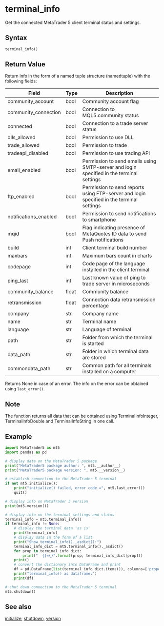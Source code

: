 # terminal_info

Get the connected MetaTrader 5 client terminal status and settings.

## Syntax

```python
terminal_info()
```

## Return Value

Return info in the form of a named tuple structure (namedtuple) with the following fields:

| Field | Type | Description |
|-------|------|-------------|
| community_account | bool | Community account flag |
| community_connection | bool | Connection to MQL5.community status |
| connected | bool | Connection to a trade server status |
| dlls_allowed | bool | Permission to use DLL |
| trade_allowed | bool | Permission to trade |
| tradeapi_disabled | bool | Permission to use trading API |
| email_enabled | bool | Permission to send emails using SMTP-server and login specified in the terminal settings |
| ftp_enabled | bool | Permission to send reports using FTP-server and login specified in the terminal settings |
| notifications_enabled | bool | Permission to send notifications to smartphone |
| mqid | bool | Flag indicating presence of MetaQuotes ID data to send Push notifications |
| build | int | Client terminal build number |
| maxbars | int | Maximum bars count in charts |
| codepage | int | Code page of the language installed in the client terminal |
| ping_last | int | Last known value of ping to trade server in microseconds |
| community_balance | float | Community balance |
| retransmission | float | Connection data retransmission percentage |
| company | str | Company name |
| name | str | Terminal name |
| language | str | Language of terminal |
| path | str | Folder from which the terminal is started |
| data_path | str | Folder in which terminal data are stored |
| commondata_path | str | Common path for all terminals installed on a computer |

Returns None in case of an error. The info on the error can be obtained using `last_error()`.

## Note

The function returns all data that can be obtained using TerminalInfoInteger, TerminalInfoDouble and TerminalInfoString in one call.

## Example

```python
import MetaTrader5 as mt5
import pandas as pd

# display data on the MetaTrader 5 package
print("MetaTrader5 package author: ", mt5.__author__)
print("MetaTrader5 package version: ", mt5.__version__)

# establish connection to the MetaTrader 5 terminal
if not mt5.initialize():
    print("initialize() failed, error code =", mt5.last_error())
    quit()

# display info on MetaTrader 5 version
print(mt5.version())

# display info on the terminal settings and status
terminal_info = mt5.terminal_info()
if terminal_info != None:
    # display the terminal data 'as is'
    print(terminal_info)
    # display data in the form of a list
    print("Show terminal_info()._asdict():")
    terminal_info_dict = mt5.terminal_info()._asdict()
    for prop in terminal_info_dict:
        print("  {}={}".format(prop, terminal_info_dict[prop]))
    print()
    # convert the dictionary into DataFrame and print
    df = pd.DataFrame(list(terminal_info_dict.items()), columns=['property', 'value'])
    print("terminal_info() as dataframe:")
    print(df)

# shut down connection to the MetaTrader 5 terminal
mt5.shutdown()
```

## See also

[initialize](initialize.md), [shutdown](shutdown.md), [version](version.md) 